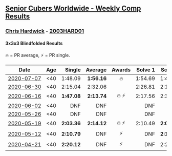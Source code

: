 <style>table {white-space: nowrap;}</style>

## [Senior Cubers Worldwide - Weekly Comp Results](/scw-comp/results/)
### [Chris Hardwick](README.md) - [2003HARD01](https://www.worldcubeassociation.org/persons/2003HARD01?event=333bf)
#### 3x3x3 Blindfolded Results

<span style="white-space: nowrap;">🔥 = PR average</span>, <span style="white-space: nowrap;">⚡ = PR single</span>.

| Date | Age | Single | Average | Awards | Solve 1 | Solve 2 | Solve 3 | Video |
| :--: | :--: | --: | --: | :--: | --: | --: | --: | :-- |
| [2020-07-07](../../results/2020-07-07/333bf.md) | <40 | 1:48.09 | **1:56.16** | 🔥 | 1:54.69 | 1:48.09 | 2:05.69 | [Link](https://www.facebook.com/events/296526488422565?view=permalink&id=299786304763250) |
| [2020-06-30](../../results/2020-06-30/333bf.md) | <40 | 2:15.04 | 2:32.06 |  | 2:26.81 | 2:15.04 | 2:54.32 | [Link](https://www.facebook.com/events/348465022802357?view=permalink&id=350686042580255) |
| [2020-06-16](../../results/2020-06-16/333bf.md) | <40 | **1:47.08** | **2:13.74** | 🔥 ⚡ | 2:17.56 | 2:36.57 | **1:47.08** | [Link](https://www.facebook.com/events/208176410240808?view=permalink&id=210547000003749) |
| [2020-06-02](../../results/2020-06-02/333bf.md) | <40 | DNF | DNF |  | DNF | DNF | DNF | [Link](https://www.facebook.com/events/323619661956372?view=permalink&id=325497585101913) |
| [2020-05-26](../../results/2020-05-26/333bf.md) | <40 | DNF | DNF |  | DNF | DNF | DNF | [Link](https://www.facebook.com/events/1531820936993798?view=permalink&id=1532456320263593) |
| [2020-05-19](../../results/2020-05-19/333bf.md) | <40 | **2:03.36** | **2:14.12** | 🔥 ⚡ | 2:10.49 | **2:03.36** | 2:28.51 | [Link](https://www.facebook.com/events/2608037409484307?view=permalink&id=2610947279193320) |
| [2020-05-12](../../results/2020-05-12/333bf.md) | <40 | **2:10.79** | DNF | ⚡ | DNF | **2:10.79** | 2:20.53 | [Link](https://www.facebook.com/events/367340484222677?view=permalink&id=369108197379239) |
| [2020-04-21](../../results/2020-04-21/333bf.md) | <40 | **2:20.12** | DNF | ⚡ | DNF | 2:25.14 | **2:20.12** | [Link](https://www.facebook.com/events/1312095715657208?view=permalink&id=1312987725568007) |


<!-- Global site tag (gtag.js) - Google Analytics -->
<script async src="https://www.googletagmanager.com/gtag/js?id=UA-86348435-3"></script>
<script>window.dataLayer = window.dataLayer || []; function gtag() {dataLayer.push(arguments);} gtag('js', new Date()); gtag('config', 'UA-86348435-3');</script>
